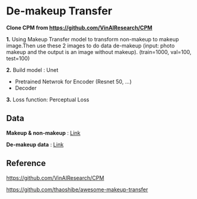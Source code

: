 # **De-makeup Transfer**

**Clone CPM from https://github.com/VinAIResearch/CPM**

**1.** Using Makeup Transfer model to transform non-makeup to makeup image.Then use these 2 images to do data de-makeup (input: photo
makeup and the output is an image without makeup). (train=1000, val=100, test=100)

**2.** Build model : Unet

- Pretrained Netwrok for Encoder (Resnet 50, ...)
- Decoder

**3.** Loss function: Perceptual Loss

## **Data**

**Makeup & non-makeup** : [Link](https://drive.google.com/file/d/18UlvYDL6UGZ2rs0yaDsSzoUlw8KI5ABY/view)

**De-makeup data** : [Link](https://drive.google.com/file/d/1-8gPduhJo3_YULqqhGJDutbLmwQoBOgq/view?usp=sharing)

## **Reference**

https://github.com/VinAIResearch/CPM

https://github.com/thaoshibe/awesome-makeup-transfer
